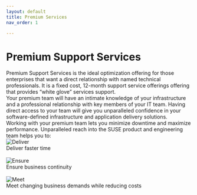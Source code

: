 ```yaml
---
layout: default
title: Premium Services
nav_order: 1

---
```

# Premium Support Services

Premium Support Services is the ideal optimization offering for those enterprises that want a direct relationship with named technical professionals. It is a fixed cost, 12-month support service offerings offering that provides “white glove” services support.
 <br /> 
Your premium team will have an intimate knowledge of your infrastructure and a professional relationship with key members of your IT team. Having direct access to your team will give you unparalleled confidence in your software-defined infrastructure and application delivery solutions.
 <br /> 
Working with your premium team lets you minimize downtime and maximize performance. Unparalleled reach into the SUSE product and engineering team helps you to:
 <br /> 
![Deliver](https://www.suse.com/assets/img/company/about-new/premium1.png)
 <br /> 
Deliver faster time
 <br /><br /> 
![Ensure](https://www.suse.com/assets/img/company/about-new/premium2.png)
 <br /> 
Ensure business continuity
 <br /><br /> 
![Meet](https://www.suse.com/assets/img/company/about-new/premium3.png)
 <br /> 
Meet changing business demands while reducing costs
